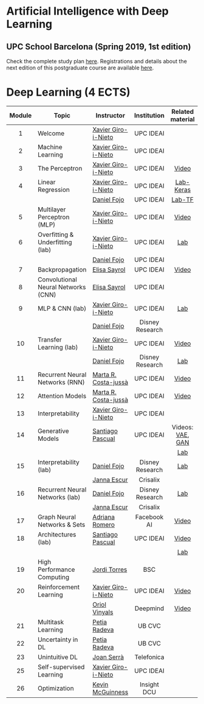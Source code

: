 # Artificial Intelligence with Deep Learning 
## UPC School Barcelona (Spring 2019, 1st edition)

Check the complete study plan [here](README.md). Registrations and details about the next edition of this postgraduate course are available [here](https://www.talent.upc.edu/cat/estudis/formacio/curs/310400/postgrau-artificial-intelligence-deep-learning/).

[XG-web]: https://imatge.upc.edu/web/people/xavier-giro
[DF-web]: https://www.linkedin.com/in/daniel-fojo/
[ES-web]: https://imatge.upc.edu/web/people/elisa-sayrol
[JE-web]: https://www.linkedin.com/in/janna-escur-i-gelabert-276b1212b/?originalSubdomain=es

[JS-web]: https://scholar.google.com/citations?user=sZLj96sAAAAJ&hl=en
[AR-web]: https://research.fb.com/people/romero-soriano/
[KM-web]: http://www.eeng.dcu.ie/~mcguinne/
[AS-web]: https://imatge.upc.edu/web/people/amaia-salvador

[MC-web]: http://www.costa-jussa.com/
[SP-web]: https://scholar.google.com/citations?user=7cVOyh0AAAAJ&hl=en
[JT-web]: https://torres.ai/
[OV-web]: https://ai.google/research/people/OriolVinyals
[PR-web]: http://www.ub.edu/dept_matinfo/professors/radeva-petia-2/


[dlai2018-d01l2-video]: https://www.youtube.com/watch?v=cshjMqYJrTo
[dlai2017-d2l1-video]: https://youtu.be/F03UEq8yVkI
[dlai2017-d3l1-video]: https://www.youtube.com/watch?v=F03UEq8yVkI
[dlai2017-d7l1-video]: https://youtu.be/N3DzDnzL19U
[dlai2017-d8l2-video]: https://youtu.be/z_jufP2xdv4
[dlcv2018-d1l2-video]: https://youtu.be/P47KJJ4wbyo
[dlcv2016-transfer-video]: https://www.youtube.com/watch?v=UKleTP1Zy1U
[dlai2017-d9l2-video]: https://youtu.be/FeJT8ejgsL0
[dlai2017-d10l1-video]: https://www.youtube.com/watch?v=a1aM0yUJXUI
[dlai2018-d07l1-video]: https://youtu.be/nSyj85PbhkI
[dlai2018-d09l1-video]: https://youtu.be/b3CI46RSOjU
[dlai2018-d09l2-video]: https://youtu.be/7XRpVKpbxq8
[dlai2018-d05l2-video]: https://youtu.be/HBeevCctYXM


[mcgill-2018-romero]: https://www.youtube.com/watch?v=TFcWLfMJ38o

[santipdp-gan-lab]: https://github.com/santi-pdp/pytorch_tutorials/blob/master/gan/Turning%20a%20square%20into%20a%20circle.ipynb

[aidl2019-dl-lab1a]: https://github.com/upcschool-ai/2019-spring/blob/master/labs/aidl2019_dl_lab1_keras.ipynb
[aidl2019-dl-lab1b]: https://github.com/upcschool-ai/2019-spring/blob/master/labs/aidl2019_dl_lab1_tensorflow.ipynb
[aidl2019-dl-lab2]: https://github.com/upcschool-ai/2019-spring/blob/master/labs/aidl2019_dl_lab2_overfitting.ipynb
[aidl2019-dl-lab3]: https://github.com/upcschool-ai/2019-spring/blob/master/labs/aidl2019_dl_lab3_cnn.ipynb
[aidl2019-dl-lab4]: https://github.com/upcschool-ai/2019-spring/blob/master/labs/aidl2019_dl_lab4_transfer.ipynb
[aidl2019-dl-lab5]: https://github.com/upcschool-ai/2019-spring/blob/master/labs/aidl2019_dl_lab5_style.ipynb
[aidl2019-dl-lab6]: https://github.com/upcschool-ai/2019-spring/blob/master/labs/aidl2019_dl_lab6_rnn.ipynb
[aidl2019-dl-lab7]: https://colab.research.google.com/drive/1UbDGzmT53QxKblfn6rsJXHOoA_ROaHxY

[oriolvinyals-video]: https://www.youtube.com/watch?v=Kedt2or9xlo

# Deep Learning (4 ECTS)

| Module  | Topic                       | Instructor                     | Institution      |  Related material       |
| :---:| ------------------------------ |  ----------------------------- | :----------: |:---------------: |
| 1    | Welcome                        | [Xavier Giro-i-Nieto][XG-web]  |  UPC IDEAI |   |
| 2    | Machine Learning               | [Xavier Giro-i-Nieto][XG-web]  |  UPC IDEAI |   |
| 3    | The Perceptron                 | [Xavier Giro-i-Nieto][XG-web]  |  UPC IDEAI |  [Video][dlai2018-d01l2-video] |
| 4    | Linear Regression              | [Xavier Giro-i-Nieto][XG-web]  |  UPC IDEAI |  [Lab-Keras][aidl2019-dl-lab1a] |
|      |                                | [Daniel Fojo][DF-web]          |  UPC IDEAI |   [Lab-TF][aidl2019-dl-lab1b] |
| 5    | Multilayer Perceptron (MLP)    | [Xavier Giro-i-Nieto][XG-web]  |  UPC IDEAI |  [Video][dlai2017-d2l1-video]  |
| 6    | Overfitting & Underfitting (lab) | [Xavier Giro-i-Nieto][XG-web]  |  UPC IDEAI | [Lab][aidl2019-dl-lab2]  |
|      |                                | [Daniel Fojo][DF-web]          |  UPC IDEAI | |
| 7    | Backpropagation                | [Elisa Sayrol][ES-web]         |  UPC IDEAI       | [Video][dlai2017-d3l1-video] |
| 8    | Convolutional Neural Networks (CNN)  | [Elisa Sayrol][ES-web]   |  UPC IDEAI | |
| 9    | MLP & CNN (lab)                | [Xavier Giro-i-Nieto][XG-web]  |  UPC IDEAI | [Lab][aidl2019-dl-lab3] |
|      |                                | [Daniel Fojo][DF-web]          |  Disney Research       |  |
| 10    | Transfer Learning (lab)        | [Xavier Giro-i-Nieto][XG-web]  |  UPC IDEAI | [Video][dlcv2016-transfer-video] |
|      |                                | [Daniel Fojo][DF-web]          |  Disney Research       | [Lab][aidl2019-dl-lab4] |
| 11    | Recurrent Neural Networks (RNN)| [Marta R. Costa-jussà][MC-web] |  UPC IDEAI | [Video][dlai2017-d7l1-video] |
| 12    | Attention Models               | [Marta R. Costa-jussà][MC-web] |  UPC IDEAI | [Video][dlai2017-d8l2-video] |
| 13    | Interpretability               | [Xavier Giro-i-Nieto][XG-web]  |  UPC IDEAI | |
| 14    | Generative Models              | [Santiago Pascual][SP-web]     |  UPC IDEAI |  Videos: [VAE][dlai2018-d07l1-video], [GAN][dlai2018-d09l1-video] |
| |    |    | |  [Lab][santipdp-gan-lab] |
| 15   | Interpretability (lab)         | [Daniel Fojo][DF-web]          |  Disney Research | [Lab][aidl2019-dl-lab5] |
|      |                                | [Janna Escur][JE-web]          |  Crisalix  |  |
| 16   | Recurrent Neural Networks (lab)| [Daniel Fojo][DF-web]          |  Disney Research       | [Lab][aidl2019-dl-lab6] |
|      |                                | [Janna Escur][JE-web]          |  Crisalix  |  |
| 17   | Graph Neural Networks & Sets   | [Adriana Romero][AS-web]       |  Facebook AI | [Video][mcgill-2018-romero] |
| 18   | Architectures (lab)            | [Santiago Pascual][SP-web]     |  UPC IDEAI | [Video][dlcv2018-d1l2-video] |
|      |                                |                                |            | [Lab][aidl2019-dl-lab7] |
| 19   | High Performance Computing     | [Jordi Torres][JT-web]         |  BSC |  |
| 20   | Reinforcement Learning         | [Xavier Giro-i-Nieto][XG-web]  |  UPC IDEAI | [Video][dlai2018-d05l2-video] |
|    |          | [Oriol Vinyals][OV-web]  |  Deepmind | [Video][oriolvinyals-video] |
| 21   | Multitask Learning                  | [Petia Radeva][PR-web]        |  UB CVC     |  |
| 22   | Uncertainty in DL              | [Petia Radeva][PR-web]        |  UB CVC     |  |
| 23   | Unintuitive DL                 | [Joan Serrà][JS-web]           |  Telefonica |  |
| 25   | Self-supervised Learning       | [Xavier Giro-i-Nieto][XG-web]  |  UPC IDEAI | |
| 26   | Optimization                   | [Kevin McGuinness][KM-web]     |  Insight DCU |  |
